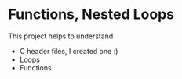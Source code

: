 # Functions, Nested Loops
This project helps to understand
- C header files, I created one :)
- Loops
- Functions
